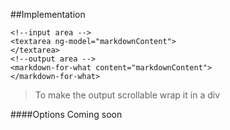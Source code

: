 ##Implementation

```
<!--input area -->
<textarea ng-model="markdownContent">
</textarea>
<!--output area -->
<markdown-for-what content="markdownContent">
</markdown-for-what>
```
>To make the output scrollable wrap it in a div

####Options
Coming soon
